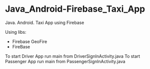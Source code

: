 # Java_Android-Firebase_Taxi_App
Java. Android. Taxi App using Firebase

Using libs:
- Firebase GeoFire
- FireBase

To start Driver App run main from DriverSignInActivity.java
To start Passenger App run main from PassengerSignInActivity.java 
